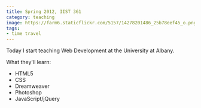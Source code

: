 ```yaml
---
title: Spring 2012, IIST 361
category: teaching
image: https://farm6.staticflickr.com/5157/14278201486_25b78eef45_o.png
tags:
- time travel
---
```


Today I start teaching Web Development at the University at Albany.


What they'll learn:

* HTML5
* CSS
* Dreamweaver
* Photoshop
* JavaScript/jQuery
